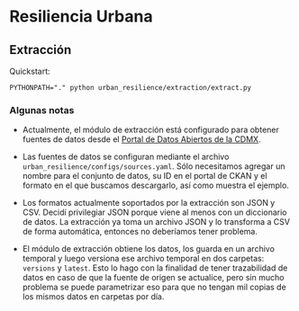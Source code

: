 # Resiliencia Urbana

## Extracción

Quickstart:
```
PYTHONPATH="." python urban_resilience/extraction/extract.py
```

### Algunas notas

- Actualmente, el módulo de extracción está configurado para obtener fuentes de datos desde el [Portal de Datos Abiertos de la CDMX](https://datos.cdmx.gob.mx/).

- Las fuentes de datos se configuran mediante el archivo `urban_resilience/configs/sources.yaml`. Sólo necesitamos agregar un nombre para el conjunto de datos, su ID en el portal de CKAN y el formato en el que buscamos descargarlo, así como muestra el ejemplo.

- Los formatos actualmente soportados por la extracción son JSON y CSV. Decidí privilegiar JSON porque viene al menos con un diccionario de datos. La extracción ya toma un archivo JSON y lo transforma a CSV de forma automática, entonces no deberíamos tener problema.

- El módulo de extracción obtiene los datos, los guarda en un archivo temporal y luego versiona ese archivo temporal en dos carpetas: `versions` y `latest`. Esto lo hago con la finalidad de tener trazabilidad de datos en caso de que la fuente de origen se actualice, pero sin mucho problema se puede parametrizar eso para que no tengan mil copias de los mismos datos en carpetas por día.
